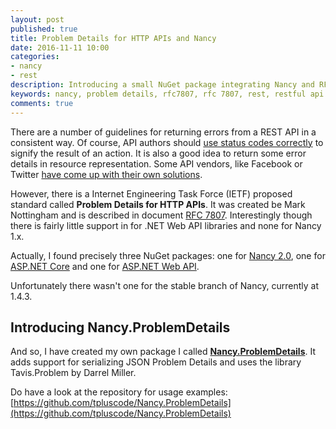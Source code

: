 ```yaml
---
layout: post
published: true
title: Problem Details for HTTP APIs and Nancy
date: 2016-11-11 10:00
categories:
- nancy
- rest
description: Introducing a small NuGet package integrating Nancy and RFC7807
keywords: nancy, problem details, rfc7807, rfc 7807, rest, restful api
comments: true
---
```


There are a number of guidelines for returning errors from a REST API in a consistent way. Of course, API authors should
[use status codes correctly](http://www.micheltriana.com/blog/2013/09/27/http-status-codes-in-rest-web-api) to signify
the result of an action. It is also a good idea to return some error details in resource representation. Some API vendors,
like Facebook or Twitter [have come up with their own solutions](https://apigee.com/about/blog/technology/restful-api-design-what-about-errors).

However, there is a Internet Engineering Task Force (IETF) proposed standard called **Problem Details for HTTP APIs**. It
was created be Mark Nottingham and is described in document [RFC 7807](https://tools.ietf.org/html/rfc7807). Interestingly
though there is fairly little support in for .NET Web API libraries and none for Nancy 1.x.

<!--more-->

Actually, I found precisely three NuGet packages: one for [Nancy 2.0](https://www.nuget.org/packages/HttpProblemDetails.Nancy),
one for [ASP.NET Core](https://www.nuget.org/packages/HttpProblemDetails.Nancy) and one for [ASP.NET Web API](https://www.nuget.org/packages/WebApiProblem/).

Unfortunately there wasn't one for the stable branch of Nancy, currently at 1.4.3.

## Introducing Nancy.ProblemDetails

And so, I have created my own package I called [**Nancy.ProblemDetails**](https://www.nuget.org/packages/Nancy.ProblemDetails).
It adds support for serializing JSON Problem Details and uses the library Tavis.Problem by Darrel Miller.

Do have a look at the repository for usage examples: [https://github.com/tpluscode/Nancy.ProblemDetails](https://github.com/tpluscode/Nancy.ProblemDetails)

